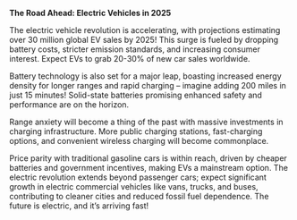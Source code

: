 **The Road Ahead: Electric Vehicles in 2025**

The electric vehicle revolution is accelerating, with projections estimating over 30 million global EV sales by 2025! This surge is fueled by dropping battery costs, stricter emission standards, and increasing consumer interest. Expect EVs to grab 20-30% of new car sales worldwide.

Battery technology is also set for a major leap, boasting increased energy density for longer ranges and rapid charging – imagine adding 200 miles in just 15 minutes! Solid-state batteries promising enhanced safety and performance are on the horizon.

Range anxiety will become a thing of the past with massive investments in charging infrastructure. More public charging stations, fast-charging options, and convenient wireless charging will become commonplace.

Price parity with traditional gasoline cars is within reach, driven by cheaper batteries and government incentives, making EVs a mainstream option. The electric revolution extends beyond passenger cars; expect significant growth in electric commercial vehicles like vans, trucks, and buses, contributing to cleaner cities and reduced fossil fuel dependence. The future is electric, and it’s arriving fast!